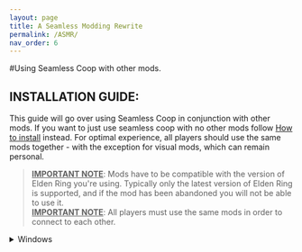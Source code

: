 ```yaml
---
layout: page
title: A Seamless Modding Rewrite
permalink: /ASMR/
nav_order: 6
---
```


#Using Seamless Coop with other mods.

## INSTALLATION GUIDE:  
This guide will go over using Seamless Coop in conjunction with other mods. If you want to just use seamless coop with no other mods follow [How to install](https://ersc-docs.github.io/how-to-install-and-update/) instead.
For optimal experience, all players should use the same mods together - with the exception for visual mods, which can remain personal.

> <u><b>IMPORTANT NOTE</b></u>: Mods have to be compatible with the version of Elden Ring you're using. Typically only the latest version of Elden Ring is supported, and if the mod has been abandoned you will not be able to use it.  
> <u><b>IMPORTANT NOTE</b></u>: All players must use the same mods in order to connect to each other.

<details markdown="block">
  <summary>Windows</summary>

  > <b><u>NOTE</u></b>: This guide was written with file extensions **ENABLED**. If some file names do not match what you're seeing, please turn this setting on in File Explorer:  
  <a href="https://i.imgur.com/sBU3kWt.png"><img src="https://i.imgur.com/sBU3kWt.png" width="600"></a>


  
  <details markdown="block">
      <summary>Mod Engine 2 only</summary>
      
      > A guide on how to setup ModEngine 2 with Seamless Coop

      > **Required**
      >
      > You MUST launch Seamless Coop with either the launcher or ModEngine2. DLL injectors like Elden Mod Loader and Lazy Loader
      > won't work.
      > 
      
      
      ## Files you need
      Seamless Coop and ModEngine2.
      
      Make sure that you have:
      - [ModEngine2](https://github.com/soulsmods/ModEngine2/releases/latest)
      - [Seamless Coop](https://www.nexusmods.com/eldenring/mods/510)
      
      ## Setup


      <details markdown="block">
        <summary>1. Where to put the files.</summary>
        
        > 1.1 Extract `Mod Engine 2` using your prefered file archiver. Like [7zip](https://www.7-zip.org/download.html) as an example.
        > ![image](https://github.com/ersc-docs/ersc-docs.github.io/assets/174225858/ef067a95-3968-4e70-8c7e-5fb42b88802d)
        >
        > 1.2 Rename the folder `ModEngine-2.1.0.0-win64` into `ME2`
        > ![image](https://github.com/ersc-docs/ersc-docs.github.io/assets/174225858/5687de17-a960-4d45-b0e7-7251f8cc4107)
        >
        > 1.3 Place the `ME2` folder into your `Game` folder. 
        > ![image](https://github.com/ersc-docs/ersc-docs.github.io/assets/174225858/5687de17-a960-4d45-b0e7-7251f8cc4107)
        >
        > <details markdown="block">
          <summary>Where is my `Game` folder?</summary>

          > *Browser local files in steam.*
          >
          > 1. Open Steam
          > 2. Right click `Elden Ring`
          > 3. Go down to `Manage`
          > 4. Click on `Browser local files`
          > ![image](https://github.com/ersc-docs/ersc-docs.github.io/assets/174225858/4ec7754c-956a-4699-b53f-e458deb91ad1)
          >
          > This will open your `Elden Ring` folder and inside it is the `Game` Folder. 
          > 
          > You can pin the `Game` folder to `Quick acces` by right clicking the `Game` folder -> `Pin to Quick acces`. Which will make it available in the left side of the file explorer under Quick acces.
          > ![image](https://github.com/ersc-docs/ersc-docs.github.io/assets/174225858/50750f3b-2030-4248-ad9a-a225a44ab415)
          
          </details>
        >
        > 1.4 Go back to where your `Seamless Co-op v1.x.x.zip` is located and extract it as well.
        > 
        > 1.5 Open the `Seamless Co-op v1.x.x` folder and inside you should see a `SeamlessCoop` folder and a `ersc_launcher.exe`
        > 
        > 1.6 Place the `SeamlessCoop` folder into the `ME2` folder that is in your `Game` folder.
        > ![image](https://github.com/ersc-docs/ersc-docs.github.io/assets/174225858/e79276d1-956b-499d-8ea5-2296a8c663cf)
        >
        > 1.7 You can now delete the files unrelated to `Elden Ring` from the `ME2` Folder. They are `config_armoredcore6.toml`, `config_darksouls3.toml`, `launchmod_darksouls3.bat` and `launchmod_armoredcore6.bat`
        > ![image](https://github.com/ersc-docs/ersc-docs.github.io/assets/174225858/ae2278af-4cce-4ee7-ad0c-8425a0a34774)
       
        </details>

      <details markdown="block">
        <summary>2. Set a Password and configure `ersc_settings.ini`</summary>
        
        > 2.1 Open your `SeamlessCoop` folder in your `ME2` folder. 
        > 
        > 2.2 Open the `ersc_settings.ini` file with text editor of choise.
        > 
        > 2.3 Change the settings to your/your groups liking and set a password.
        > ```
        [GAMEPLAY]

          ; Invaders are other players that will join your world uninvited and try to kill you and your party.  0=FALSE  1=TRUE
          allow_invaders = 1
          
          ; Debuffs (Rot Essence) will be acquired when you die, and will only be cured when you sit at a bonfire.  0=FALSE  1=TRUE
          death_debuffs = 1
          
          ; Spirit summons can aid you in multiplayer.  0=FALSE  1=TRUE
          allow_summons = 1
          
          ; 0 = Normal | 1 = None | 2 = Display player ping | 3 = Display player soul level | 4 = Display player death count
          overhead_player_display = 0
          
          
          [SCALING]
          
          ; Amount of enemy health (%) per player for each enemy. (Default: 35 = 35% more enemy health per player)
          enemy_health_scaling = 35
          
          ; Amount of enemy damage (%) per player for each enemy. (Default: 0 = 0% more enemy damage per player)
          enemy_damage_scaling = 0
          
          ; Amount of enemy posture absorption (%) per player for each enemy. (Default: 15 = 15% more per player)
          enemy_posture_scaling = 15
          
          ; Amount of boss health (%) per player for bosses. (Default: 100 = 100% more boss health per player)
          boss_health_scaling = 100
          
          ; Amount of enemy damage (%) per player for bosses. (Default: 0 = 0% more enemy damage towards players, per player)
          boss_damage_scaling = 0
          
          ; Amount of boss posture absorption (%) per player for bosses. (Default: 20 = 20% more boss posture per player)
          boss_posture_scaling = 20
          
          [PASSWORD]
          
          ; Session password
          cooppassword = I Made A Password
          
          [SAVE]
          
          ;Your save file extension (in the vanilla game this is .sl2). Use any alphanumeric characters (limit = 120)
          save_file_extension = co2
          
          [LANGUAGE]
          
          ;Leave this blank unless you want to load a custom locale file. The mod will default to your game language.
          mod_language_override = 
        > ```
        > 
        > 2.4 When you are done `Save` the changes.
        > 
        > <b>Note:</b> Host's `ersc_settings.ini` determins the worlds `Scaling`, `Player Invasions`, `Rot` and `Spirit Summons`
        > 
        > <b>Note2:</b> You need to set the password in this location, When you are using Mod Engine 2 to launch the game.
        > 
        > <b>Optional</b> You can cahnge the save file extension you use for a save depending on what mod you use.
        > ```
        [SAVE]
          
          ;Your save file extension (in the vanilla game this is .sl2). Use any alphanumeric characters (limit = 120)
          save_file_extension = `co2`
        ```
        > and change wher it says `co2` into as an example `Moddedco2`, then make a copy of your `ER0000.co2` file and rename the copy into `ER0000.Moddedco2`. 
        > This will separate Seamless Coop only saves and saves using other mods so you dont accidently open them up and lose a lot of modded items on those characters.

        </details>

      <details markdown="block">
        <summary>3. Seting up Mod Engine 2</summary>
        
        > 3.1 Open your `ME2` folder. 
        > 
        > 3.2 Open the `config_eldenring.toml` with your prefered text editor.
        > 
        > 3.3 Copy and paste `external_dlls = [ "SeamlessCoop/ersc.dll" ]` into your `config_eldenring.toml` in the location shown below.
        > 
        > ```
        # Global mod engine configuration
        [modengine]
        # If set to true the debug console will appear while the game is running
        debug = false

        # List of files that will be loaded into the game as DLL mods.
        # Absolute paths to mods are supported but must use '\\' to separate path items. For example, if your mod is at E:\coolstuff\coolmod.dll, you must enter
        # the path in the config as "E:\\coolstuff\\coolmod.dll".
        # If there's no drive specifier (C:, D:, etc), the path is relative to where the launcher is located. For example, having the path as "mod.dll" will tell
        # Mod Engine 2 to look for the directory mod inside the Mod Engine 2 directory with the launcher.
        #
        # Multiple mods must be separated with commas. For example if you have 3 mods, you will have something like the following:
        # external_dlls = [ "coolmod.dll", "D:\\nicemods\\nicemod.dll", "sosofolder\sosomod.dll" ]
        <b><u>external_dlls = [ "SeamlessCoop/ersc.dll" ]</u></b>
        
        # Mod loader configuration
        [extension.mod_loader]
        enabled = true
        
        # Not currently supported for Elden Ring
        loose_params = false
        
        # List of directories that contain modded files in order of prioritization. Inside each specified mod directory must have the game
        # assets in Fromsoft's asset structure. I.e. if you mod parts/something.partsbnd.dcx, the modded version must be at mod/parts/something.partsbnd.dcx.
        # Absolute paths to mods are supported but must use '\\' to separate path items. For example, if your mod is at E:\coolstuff\coolmod, you must enter
        # the path in the config as "E:\\coolstuff\\coolmod".
        # If there's no drive specifier (C:, D:, etc), the path is relative to where the launcher is located. For example, having the path as "mod" will tell
        # modengine 2 to look for the directory mod inside the mod engine 2 directory with the launcher.
        #
        # Multiple mods must be separated with commas. For example if you have 3 mods, you will have something like the following:
        # mods = [
        #    { enabled = true, name = "coolmod", path = "mod1" },
        #    { enabled = true, name = "nicemod", path = "mod2" },
        #    { enabled = true, name = "sosomod", path = "mod3" }
        # ]
        # Note that modengine 2 currently has no way to resolve conflicting files including regulation.bin, and thus the mod with the highest priority
        # will have the modded file be loaded in the case of conflict. Some support for merging of params and potentially other assets is considered for
        # a future release.
        mods = [
        	{ enabled = true, name = "default", path = "mod"}

        ]
        
        # When enabled, scylly hide will be injected into the game. This allows for antidebug measures in the game to be bypassed so that you can attach
        # debuggers such as Cheat Engine, x64dbg, windbg, etc to the game without as much trouble. If you're not reverse engineering the game, this option
        # is probably not for you.
        [extension.scylla_hide]
        enabled = false
        >```
        > 
        > 3.4 Save the changes.
        </details>
      

      <details markdown="block">
        <summary>4. Adding aditional mods.</summary>

          > <b><u> MAKE SURE TO READ THE MODS YOU WANT TO USE DESCRIPTION AND/OR READ ME</u></b> 

          <details markdown="block">
            <summary>What is the difference between what's refered to as `file based` mods and `.dll` mods?</summary>
          
            > `File based` mods are mods that would have to replace game file to function, which we get around by using `Mod Engein 2` to launch the game. 
            > This means that if you are using 2 mods that are file based they may replace eachothers files which can and most likely will cause issues.
            > 
            > 
            > `.dll` mods are mods that need to be injected into the game to function and would not replace game files.
          </details>

          <details markdown="block">
            <summary>How do I know if it's a `file based` mod or a `.dll` mod?</summary>

            > `File based` mods are usually overhauls like Clever's moveset packs, Convergence and Elden Ring Reforged or something like a armor replacer but can also be simple edits to the `regulation.bin`. 
            > Big overhauls will sometimes come bundled with `.dll` mods and `Mod Engine 2`.
            > 
            > `.dll` mods will generally speaking only have a .dll file, a config file aka a .ini file. The .ini file may be in a folder sometimes. The can also come with it's own .exe file like Seamless Coop.
            > 
            > You can `preview` what files a mod has on NexusMods before downloading by going to the mods `file` page and click on `Preview file contents`. 
          </details>
          
          <details markdown="block">
            <summary>My mod is a `file based` mod.</summary>
            
            > <b>Will be using Clever's moveset modpack to demonstrate since it comes with no additional `.dll` mods or `Mod Engine 2`</b>
            > 
            > 1. Open the zip file you have downloaded with prefered file archiver. by selecting open archive or double left clicking.
            > ![image](https://github.com/ersc-docs/ersc-docs.github.io/assets/174225858/b9ffedb1-c36f-4c47-b934-2f62d007c7df)
            > 
            > 2. Open your file exploerer and go to the `ME2` folder in your `Game` folder.
            > 
            > 3. Open the `mod` folder. Which should at this point be empty.
            > 
            > 4. Drag and drop the files from the mod into the `mod` folder.
            > ![image](https://github.com/ersc-docs/ersc-docs.github.io/assets/174225858/61b427ec-560a-49de-8657-3357f20cebe9)
            > 
            > 5. The mod is now installed.
            > 
            > <b><u>NOTE:</u></b> You can only have one `regulation.bin` mod at a time. Aka mods that come with a `regulation.bin` file.
            > 
            > <b><u>NOTE2:</u></b> Only you will see the texture and modle modifications you are using. If you are using `parts` mods like armor and weapon mods and you want it to be shown on the other players in your session when they wear this equipment.
            > Make sure that the `parts` files in your `parts` folder come with a regular version and a `_l` version. (`l` is a lowercase `L`)
            > ![image](https://github.com/ersc-docs/ersc-docs.github.io/assets/174225858/d436a59f-031e-46fa-b923-cb6067f729c9)
            > 
            > If they do not then make a copy and rename it.
            > 
            > Example:
            > `wp_a_0120.partsbnd.dcx`'s copy would be renamed into `wp_a_0120_l.partsbnd.dcx`

          </details>
          
          <details markdown="block">
            <summary>My mod is a `.dll` mod.</summary>
            
            > You can use `Mod Engine 2` or `Elden Ring Mod Loader` for `.ddl` mods.
            > 
            > Some `.dll` mods needs to be last in `Mod Engine 2` for them to work. Some will only work with `Elden Ring Mod Loader`.
            > 
            > <b>If the `.dll` mod you are using is giving a Error saying "Could not find signature!" try loading it last in `Mod Engine 2` or try using `Elden Ring Mod Loader` and making a load order in . It could also mean that the mod is outdated</b>

            <details markdown="block">
              <summary>Using `Mod Engine 2`</summary>
              
              > 1. Download what ever .dll mod you want to use. I.ll be using the Posture bar mod as an example.
              > 
              > 2. Open the downloaded zip and navigate to where you see it's `.dll` file. 
              > ![image](https://github.com/ersc-docs/ersc-docs.github.io/assets/174225858/1acd630c-6d23-4843-81e6-34630f528264)
              > 
              > 3. Go to your `ME2` folder in your `Game` folder.
              > 
              > 4. Make a new folder and name it into `dllMods`. (You can name the folder to whatever you want, if you do replace `ddMods` with what ever you named the folder into)
              > ![image](https://github.com/ersc-docs/ersc-docs.github.io/assets/174225858/30b9991b-4d33-4797-a276-ac54d079468b)
              > 
              > 5. Drag and drop the `.dll` mods content into the `dllMods` folder.
              > ![image](https://github.com/ersc-docs/ersc-docs.github.io/assets/174225858/10820f1a-17bc-4b19-8b0a-5bbae3132854)
              > 
              > 6. Go back into your `ME2` folder and open the `config_eldenring.toml`
              > 
              > 7. Add the `.dll` mods `.dll` file into the config where you added Seamless Coop in a previous step. Separate the `.dll` mods you are using with a `,`.
              > ```
              # Global mod engine configuration
              [modengine]
              # If set to true the debug console will appear while the game is running
              debug = false
              
              # List of files that will be loaded into the game as DLL mods.
              # Absolute paths to mods are supported but must use '\\' to separate path items. For example, if your mod is at E:\coolstuff\coolmod.dll, you must enter
              # the path in the config as "E:\\coolstuff\\coolmod.dll".
              # If there's no drive specifier (C:, D:, etc), the path is relative to where the launcher is located. For example, having the path as "mod.dll" will tell
              # Mod Engine 2 to look for the directory mod inside the Mod Engine 2 directory with the launcher.
              #
              # Multiple mods must be separated with commas. For example if you have 3 mods, you will have something like the following:
              # external_dlls = [ "coolmod.dll", "D:\\nicemods\\nicemod.dll", "sosofolder\sosomod.dll" ]
              <b>external_dlls = ["SeamlessCoop/ersc.dll", "dllMods/PostureBarMod.dll"]</b>
              
              # Mod loader configuration
              [extension.mod_loader]
              enabled = true
              
              # Not currently supported for Elden Ring
              loose_params = false
              
              # List of directories that contain modded files in order of prioritization. Inside each specified mod directory must have the game
              # assets in Fromsoft's asset structure. I.e. if you mod parts/something.partsbnd.dcx, the modded version must be at mod/parts/something.partsbnd.dcx.
              # Absolute paths to mods are supported but must use '\\' to separate path items. For example, if your mod is at E:\coolstuff\coolmod, you must enter
              # the path in the config as "E:\\coolstuff\\coolmod".
              # If there's no drive specifier (C:, D:, etc), the path is relative to where the launcher is located. For example, having the path as "mod" will tell
              # Mod Engine 2 to look for the directory mod inside the Mod Engine 2 directory with the launcher.
              #
              # Multiple mods must be separated with commas. For example if you have 3 mods, you will have something like the following:
              # mods = [
              #    { enabled = true, name = "coolmod", path = "mod1" },
              #    { enabled = true, name = "nicemod", path = "mod2" },
              #    { enabled = true, name = "sosomod", path = "mod3" }
              # ]
              # Note that modengine 2 currently has no way to resolve conflicting files including regulation.bin, and thus the mod with the highest priority
              # will have the modded file be loaded in the case of conflict. Some support for merging of params and potentially other assets is considered for
              # a future release.
              mods = [
                  { enabled = true, name = "default", path = "mod" }
              ]
              
              # When enabled, scylla hide will be injected into the game. This allows for antidebug measures in the game to be bypassed so that you can attach
              # debuggers such as Cheat Engine, x64dbg, windbg, etc to the game without as much trouble. If you're not reverse engineering the game, this option
              # is probably not for you.
              [extension.scylla_hide]
              enabled = false
              ```
              > 
              > 8. do the same for all `.dll` mods you want to use.
              > 
              > 9. Save the changes when you are done.
              
            </details>

            <details markdown="block">
              <summary>Using Mod Loader</summary>
              
              > Some `.dll` mods may require `Elden Ring Mod Loader` to load properly.
              > 
              > <b>THIS WILL MAKE YOU UNABLE TO LAUNCH VANILLA ELDEN RING IN OFFLINE MODE. UNLESS YOU RENAME `dinput8.dll` INTO `_dinput8.dll`.
              > 
              > 1. Download [Elden Ring Mod Loader](https://www.nexusmods.com/eldenring/mods/117)
              > 
              > 2. Open the zip file you downloaded and drag and drop it's content into the `Game` folder. 
              > ![image](https://github.com/ersc-docs/ersc-docs.github.io/assets/174225858/64a510d5-4695-4946-9dd9-74cb0a77dec5)
              > 
              > 3. Download whatever `.dll` mod you want to use. I.ll be using the Posture bar mod as an example.
              > 
              > 4. Open the zip and navigate to where you can see the `.dll` file. Then drag and drop it's content into the `mods` folder located in your `Game` folder. 
              > ![image](https://github.com/ersc-docs/ersc-docs.github.io/assets/174225858/fe2bf108-3377-4337-b4e1-a77a108b5cdd)
              > 
              > 5. Go back into your `Game` folder
              > 
              > 6. Open `Elden Ring Mod Loader`'s `mod_loader_config.ini` file.
              > 
              > 7. Add the mods you have installed to your load order. Lowest number has highest load priority. Increase the load delay if some `.dll` mods fail to load properly.
              > 
              > ```
              [modloader]
              load_delay = 5000
              show_terminal = 0
              
              [loadorder]
              PostureBarMod.dll.dll = 1
              ```
              > 8. Save the changes when you are done.

            </details>

          </details>

          <details markdown="block">
            <summary>5. Launching the game</summary>
            
            > 5.1 Open your `ME2` folder located in your `Game` folder.
            > 
            > 5.2 Launch the game with the `launchmod_eldenring.bat`
            > ![image](https://github.com/ersc-docs/ersc-docs.github.io/assets/174225858/9bd45726-c29e-478a-9e8e-b77dc64e62dd)

          </details>
        
        </details>
    </details>    
</details>


